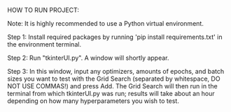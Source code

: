 HOW TO RUN PROJECT:

Note: It is highly recommended to use a Python virtual environment. 

Step 1: Install required packages by running 'pip install requirements.txt' in the environment terminal.

Step 2: Run "tkinterUI.py". A window will shortly appear. 

Step 3: In this window, input any optimizers, amounts of epochs, and batch sizes you want to test with the Grid Search (separated by whitespace, DO NOT USE COMMAS!) and press Add.
The Grid Search will then run in the terminal from which tkinterUI.py was run; results will take about an hour depending on how many hyperparameters you wish to test. 
